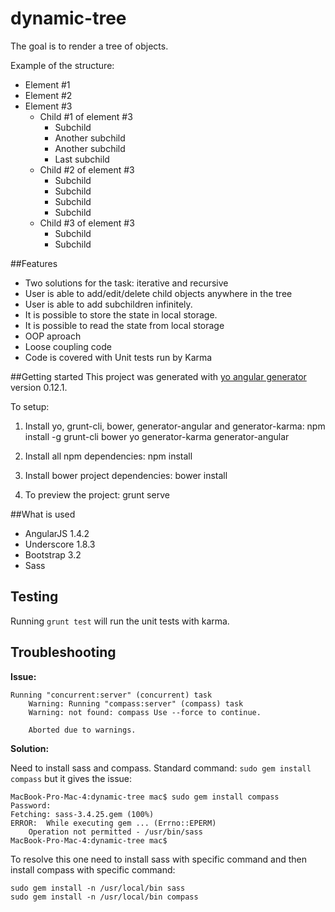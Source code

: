 # dynamic-tree

The goal is to render a tree of objects.

Example of the structure:
- Element #1
- Element #2
- Element #3
  - Child #1 of element #3
    - Subchild
    - Another subchild
    - Another subchild
    - Last subchild
  - Child #2 of element #3
    - Subchild
    - Subchild
    - Subchild
    - Subchild
  - Child #3 of element #3
    - Subchild
    - Subchild

##Features
- Two solutions for the task: iterative and recursive
- User is able to add/edit/delete child objects anywhere in the tree 
- User is able to add subchildren infinitely.
- It is possible to store the state in local storage.
- It is possible to read the state from local storage
- OOP aproach
- Loose coupling code
- Code is covered with Unit tests run by Karma

##Getting started
This project was generated with [yo angular generator](https://github.com/yeoman/generator-angular)
version 0.12.1.

To setup:

1) Install yo, grunt-cli, bower, generator-angular and generator-karma:
npm install -g grunt-cli bower yo generator-karma generator-angular

2) Install all npm dependencies:
npm install

3) Install bower project dependencies:
bower install

4) To preview the project:
grunt serve

##What is used
- AngularJS 1.4.2
- Underscore 1.8.3
- Bootstrap 3.2
- Sass

## Testing

Running `grunt test` will run the unit tests with karma.

## Troubleshooting

**Issue:**

```
Running "concurrent:server" (concurrent) task
    Warning: Running "compass:server" (compass) task
    Warning: not found: compass Use --force to continue.
    
    Aborted due to warnings.
```

**Solution:**

Need to install sass and compass.
Standard command:
`sudo gem install compass`
but it gives the issue:
```
MacBook-Pro-Mac-4:dynamic-tree mac$ sudo gem install compass
Password:
Fetching: sass-3.4.25.gem (100%)
ERROR:  While executing gem ... (Errno::EPERM)
    Operation not permitted - /usr/bin/sass
MacBook-Pro-Mac-4:dynamic-tree mac$ 
```

To resolve this one need to install sass with specific command and then install compass with specific command:
```
sudo gem install -n /usr/local/bin sass
sudo gem install -n /usr/local/bin compass
```
